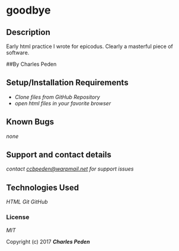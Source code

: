 # goodbye

## Description

Early html practice I wrote for epicodus.  Clearly a masterful piece of software.

##By Charles Peden



## Setup/Installation Requirements

* _Clone files from GitHub Repository_
* _open html files in your favorite browser_


## Known Bugs

_none_

## Support and contact details

_contact ccbpeden@warpmail.net for support issues_

## Technologies Used

_HTML_
_Git_
_GitHub_

### License

*MIT*

Copyright (c) 2017 **_Charles Peden_**

